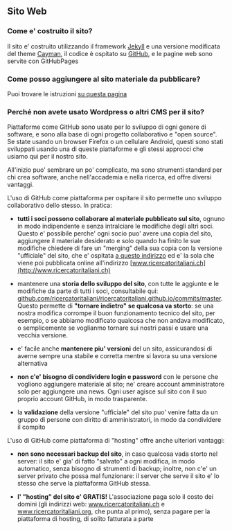 
## Sito Web

### Come e' costruito il sito?

Il sito e' costruito utilizzando il framework [Jekyll](https://jekyllrb.com/) e una versione modificata del theme [Cayman](https://github.com/pages-themes/cayman), il codice è ospitato su [GitHub](https://github.com/ricercatoritaliani/ricercatoritaliani.github.io), e le pagine web sono servite con GitHubPages

### Come posso aggiungere al sito materiale da pubblicare?

Puoi trovare le istruzioni [su questa pagina](/pages/members/how-to-contribute)

### Perché non avete usato Wordpress o altri CMS per il sito?

Piattaforme come GitHub sono usate per lo sviluppo di ogni genere di software, e sono alla base di ogni progetto collaborativo e "open source". Se state usando un browser Firefox o un cellulare Android, questi sono stati sviluppati usando una di queste piattaforme e gli stessi approcci che usiamo qui per il nostro sito.

All'inizio puo' sembrare un po' complicato, ma sono strumenti standard per chi crea software, anche nell'accademia e nella ricerca, ed offre diversi vantaggi.

L'uso di GitHub come piattaforma per ospitare il sito permette uno sviluppo collaborativo dello stesso. In pratica:

- **tutti i soci possono collaborare al materiale pubblicato sul sito**, ognuno in modo indipendente e senza intralciare le modifiche degli altri soci. Questo e' possibile perche' ogni socio puo' avere una copia del sito, aggiungere il materiale desiderato e solo quando ha finito le sue modifiche chiedere di fare un "merging" della sua copia con la versione "ufficiale" del sito, che e' ospitata [a questo indirizzo](https://github.com/ricercatoritaliani/ricercatoritaliani.github.io) ed e' la sola che viene poi pubblicata online all'indirizzo [www.ricercatoritaliani.ch](http://www.ricercatoritaliani.ch)

- mantenere una **storia dello sviluppo del sito**, con tutte le aggiunte e le modifiche da parte di tutti i soci, consultabile qui:
 [github.com/ricercatoritaliani/ricercatoritaliani.github.io/commits/master](https://github.com/ricercatoritaliani/ricercatoritaliani.github.io/commits/master).
 Questo permette di **"tornare indietro" se qualcosa va storto**: se una nostra modifica corrompe il buon funzionamento tecnico del sito, per esempio, o se abbiamo modificato qualcosa che non andava modificato, o semplicemente se voglianmo tornare sui nostri passi e usare una vecchia versione.

-  e' facile anche **mantenere piu' versioni** del un sito, assicurandosi di averne sempre una stabile e corretta mentre si lavora su una versione alternativa

- **non c'e' bisogno di condividere login e password** con le persone che vogliono aggiungere materiale al sito; ne' creare account amministratore solo per aggiungere una news. Ogni user agisce sul sito con il suo proprio account GitHub, in modo trasparente.

- la **validazione** della versione "ufficiale" del sito puo' venire fatta da un gruppo di persone con diritto di amministratori, in modo da condividere il compito


L'uso di GitHub come piattaforma di "hosting" offre anche ulteriori vantaggi:

- **non sono necessari backup del sito**, in caso qualcosa vada storto nel server: il sito e' gia' di fatto "salvato" a ogni modifica, in modo automatico, senza bisogno di strumenti di backup; inoltre, non c'e' un server privato che possa mal funzionare: il server che serve il sito e' lo stesso che serve la piattaforma GitHub stessa.

- **l' "hosting" del sito e' GRATIS!** L'associazione paga solo il costo dei domini (gli indirizzi web: www.ricercatoritaliani.ch e www.ricercatoritaliani.org, che punta al primo), senza pagare per la piattaforma di hosting, di solito fatturata a parte
